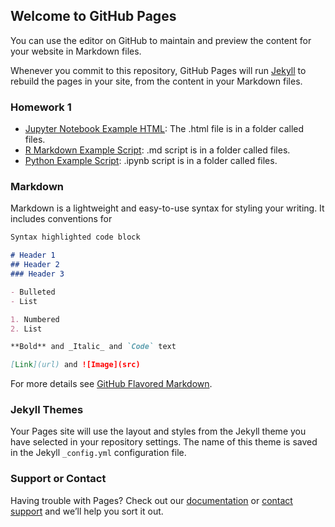 ## Welcome to GitHub Pages

You can use the editor on GitHub to maintain and preview the content for your website in Markdown files.

Whenever you commit to this repository, GitHub Pages will run [Jekyll](https://jekyllrb.com/) to rebuild the pages in your site, from the content in your Markdown files.

### Homework 1
* [Jupyter Notebook Example HTML](https://github.com/BU-IE-360/spring24-mrgklp/blob/main/IE360_HW1.html): The .html file is in a folder called files.
* [R Markdown Example Script](https://github.com/BU-IE-360/spring24-mrgklp/blob/main/IE360_HW1.md): .md script is in a folder called files.
* [Python Example Script](https://github.com/BU-IE-360/spring24-mrgklp/blob/main/IE360_HW1.ipynb): .ipynb script is in a folder called files.


### Markdown

Markdown is a lightweight and easy-to-use syntax for styling your writing. It includes conventions for

```markdown
Syntax highlighted code block

# Header 1
## Header 2
### Header 3

- Bulleted
- List

1. Numbered
2. List

**Bold** and _Italic_ and `Code` text

[Link](url) and ![Image](src)
```

For more details see [GitHub Flavored Markdown](https://guides.github.com/features/mastering-markdown/).

### Jekyll Themes

Your Pages site will use the layout and styles from the Jekyll theme you have selected in your repository settings. The name of this theme is saved in the Jekyll `_config.yml` configuration file.

### Support or Contact

Having trouble with Pages? Check out our [documentation](https://docs.github.com/categories/github-pages-basics/) or [contact support](https://support.github.com/contact) and we’ll help you sort it out.

